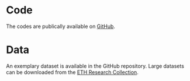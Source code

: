 # Code
The codes are publically available on <a href="https://github.com/EUCLID-code/hyperelasticity" target="_blank">GitHub</a>.

# Data
An exemplary dataset is available in the GitHub repository. Large datasets can be downloaded from the <a href="https://www.research-collection.ethz.ch/handle/20.500.11850/481215" target="_blank">ETH Research Collection</a>.


